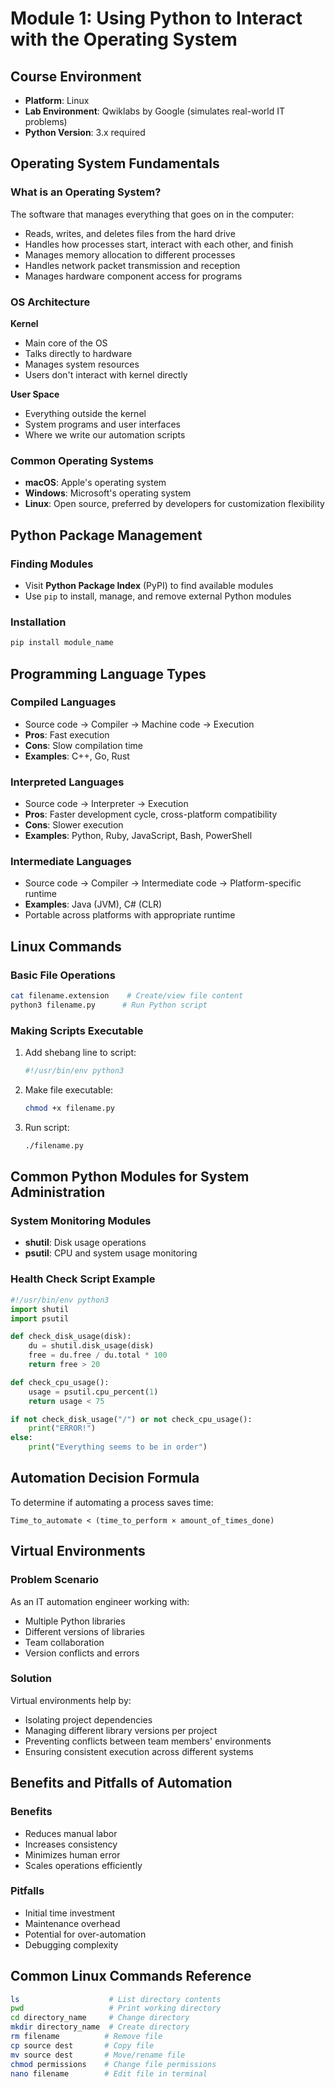 # Module 1: Using Python to Interact with the Operating System

## Course Environment
- **Platform**: Linux
- **Lab Environment**: Qwiklabs by Google (simulates real-world IT problems)
- **Python Version**: 3.x required

## Operating System Fundamentals

### What is an Operating System?
The software that manages everything that goes on in the computer:
- Reads, writes, and deletes files from the hard drive
- Handles how processes start, interact with each other, and finish
- Manages memory allocation to different processes
- Handles network packet transmission and reception
- Manages hardware component access for programs

### OS Architecture

**Kernel**
- Main core of the OS
- Talks directly to hardware
- Manages system resources
- Users don't interact with kernel directly

**User Space**
- Everything outside the kernel
- System programs and user interfaces
- Where we write our automation scripts

### Common Operating Systems
- **macOS**: Apple's operating system
- **Windows**: Microsoft's operating system
- **Linux**: Open source, preferred by developers for customization flexibility

## Python Package Management

### Finding Modules
- Visit **Python Package Index** (PyPI) to find available modules
- Use `pip` to install, manage, and remove external Python modules

### Installation
```bash
pip install module_name
```

## Programming Language Types

### Compiled Languages
- Source code → Compiler → Machine code → Execution
- **Pros**: Fast execution
- **Cons**: Slow compilation time
- **Examples**: C++, Go, Rust

### Interpreted Languages
- Source code → Interpreter → Execution
- **Pros**: Faster development cycle, cross-platform compatibility
- **Cons**: Slower execution
- **Examples**: Python, Ruby, JavaScript, Bash, PowerShell

### Intermediate Languages
- Source code → Compiler → Intermediate code → Platform-specific runtime
- **Examples**: Java (JVM), C# (CLR)
- Portable across platforms with appropriate runtime

## Linux Commands

### Basic File Operations
```bash
cat filename.extension    # Create/view file content
python3 filename.py      # Run Python script
```

### Making Scripts Executable
1. Add shebang line to script:
   ```python
   #!/usr/bin/env python3
   ```
2. Make file executable:
   ```bash
   chmod +x filename.py
   ```
3. Run script:
   ```bash
   ./filename.py
   ```

## Common Python Modules for System Administration

### System Monitoring Modules
- **shutil**: Disk usage operations
- **psutil**: CPU and system usage monitoring

### Health Check Script Example
```python
#!/usr/bin/env python3
import shutil
import psutil

def check_disk_usage(disk):
    du = shutil.disk_usage(disk)
    free = du.free / du.total * 100
    return free > 20

def check_cpu_usage():
    usage = psutil.cpu_percent(1)
    return usage < 75

if not check_disk_usage("/") or not check_cpu_usage():
    print("ERROR!")
else:
    print("Everything seems to be in order")
```

## Automation Decision Formula

To determine if automating a process saves time:

```
Time_to_automate < (time_to_perform × amount_of_times_done)
```

## Virtual Environments

### Problem Scenario
As an IT automation engineer working with:
- Multiple Python libraries
- Different versions of libraries
- Team collaboration
- Version conflicts and errors

### Solution
Virtual environments help by:
- Isolating project dependencies
- Managing different library versions per project
- Preventing conflicts between team members' environments
- Ensuring consistent execution across different systems

## Benefits and Pitfalls of Automation

### Benefits
- Reduces manual labor
- Increases consistency
- Minimizes human error
- Scales operations efficiently

### Pitfalls
- Initial time investment
- Maintenance overhead
- Potential for over-automation
- Debugging complexity

## Common Linux Commands Reference

```bash
ls                    # List directory contents
pwd                   # Print working directory
cd directory_name     # Change directory
mkdir directory_name  # Create directory
rm filename          # Remove file
cp source dest       # Copy file
mv source dest       # Move/rename file
chmod permissions    # Change file permissions
nano filename        # Edit file in terminal
```